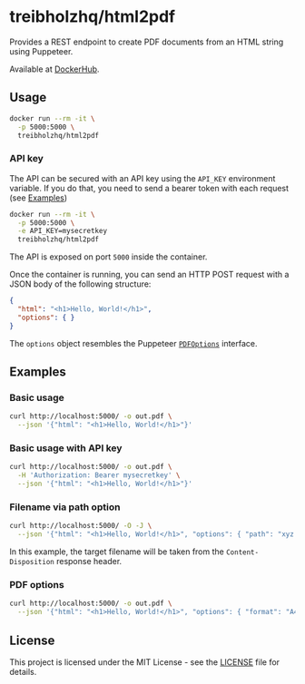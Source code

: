 # treibholzhq/html2pdf

Provides a REST endpoint to create PDF documents from an HTML string using Puppeteer.

Available at [DockerHub](https://hub.docker.com/r/treibholzhq/html2pdf).

## Usage

```sh
docker run --rm -it \
  -p 5000:5000 \
  treibholzhq/html2pdf
```

### API key

The API can be secured with an API key using the `API_KEY` environment variable.
If you do that, you need to send a bearer token with each request (see [Examples](#basic-usage-with-api-key))

```sh
docker run --rm -it \
  -p 5000:5000 \
  -e API_KEY=mysecretkey
  treibholzhq/html2pdf
```

The API is exposed on port `5000` inside the container.

Once the container is running, you can send an HTTP POST request with a JSON body of the following structure:

```json
{
  "html": "<h1>Hello, World!</h1>",
  "options": { }
}
```

The `options` object resembles the Puppeteer [`PDFOptions`](https://pptr.dev/api/puppeteer.pdfoptions/) interface.

## Examples

### Basic usage

```sh
curl http://localhost:5000/ -o out.pdf \
  --json '{"html": "<h1>Hello, World!</h1>"}'
```

### Basic usage with API key

```sh
curl http://localhost:5000/ -o out.pdf \
  -H 'Authorization: Bearer mysecretkey' \
  --json '{"html": "<h1>Hello, World!</h1>"}'
```

### Filename via path option

```sh
curl http://localhost:5000/ -O -J \
  --json '{"html": "<h1>Hello, World!</h1>", "options": { "path": "xyz.pdf" }}'
```

In this example, the target filename will be taken from the `Content-Disposition` response header.

### PDF options

```sh
curl http://localhost:5000/ -o out.pdf \
  --json '{"html": "<h1>Hello, World!</h1>", "options": { "format": "A4", "landscape": true }}'
```

## License

This project is licensed under the MIT License - see the [LICENSE](LICENSE) file for details.

